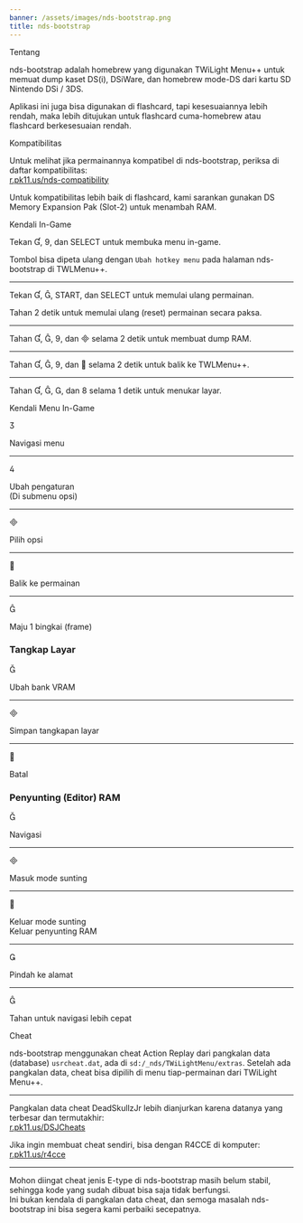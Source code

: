 ```yaml
---
banner: /assets/images/nds-bootstrap.png
title: nds-bootstrap
---
```


<div id="about" class="section-title">Tentang</div>
<div class="section-body">
    <p>
        nds-bootstrap adalah homebrew yang digunakan TWiLight Menu++ untuk memuat dump kaset DS(i), DSiWare, dan homebrew mode-DS dari kartu SD Nintendo DSi / 3DS.
    </p>
    <p>
        Aplikasi ini juga bisa digunakan di flashcard, tapi kesesuaiannya lebih rendah, maka lebih ditujukan untuk flashcard cuma-homebrew atau flashcard berkesesuaian rendah.
    </p>
</div>

<div id="compatibility" class="section-title">Kompatibilitas</div>
<div class="section-body">
    <p>
        Untuk melihat jika permainannya kompatibel di nds-bootstrap, periksa di daftar kompatibilitas:<br><a href="https://r.pk11.us/nds-compatibility">r.pk11.us/nds-compatibility</a>
    </p>
    <p>
        Untuk kompatibilitas lebih baik di flashcard, kami sarankan gunakan DS Memory Expansion Pak (Slot-2) untuk menambah RAM.
    </p>
</div>

<div id="controls" class="section-title">Kendali In-Game</div>
<div class="section-body">
    <p>
        Tekan &#xE004;, &#xE07A;, dan SELECT untuk membuka menu in-game.
    </p>
    <p>
        Tombol bisa dipeta ulang dengan <code>Ubah hotkey menu</code> pada halaman nds-bootstrap di TWLMenu++.
    </p>
    <hr>
    <p>
        Tekan &#xE004;, &#xE005;, START, dan SELECT untuk memulai ulang permainan.
    </p>
    <p>
        Tahan 2 detik untuk memulai ulang (reset) permainan secara paksa.
    </p>
    <hr>
    <p>
        Tahan &#xE004;, &#xE005;, &#xE07A;, dan &#xE000; selama 2 detik untuk membuat dump RAM.
    </p>
    <hr>
    <p>
        Tahan &#xE004;, &#xE005;, &#xE07A;, dan &#xE001; selama 2 detik untuk balik ke TWLMenu++.
    </p>
    <hr>
    <p>
        Tahan &#xE004;, &#xE005;, &#xE002;, dan &#xE079; selama 1 detik untuk menukar layar.
    </p>
</div>

<div id="menu-controls" class="section-title">Kendali Menu In-Game</div>
<div class="section-body">
    <div class="button-action-group">
        <p class="button-action button">&#xE07D;</p>
        <p class="button-action-text">Navigasi menu</p>
    </div>
    <hr>
    <div class="button-action-group">
        <p class="button-action button">&#xE07E;</p>
        <p class="button-action-text">Ubah pengaturan<br>(Di submenu opsi)</p>
    </div>
    <hr>
    <div class="button-action-group">
        <p class="button-action button">&#xE000;</p>
        <p class="button-action-text">Pilih opsi</p>
    </div>
    <hr>
    <div class="button-action-group">
        <p class="button-action button">&#xE001;</p>
        <p class="button-action-text">Balik ke permainan</p>
    </div>
    <hr>
    <div class="button-action-group">
        <p class="button-action button">&#xE005;</p>
        <p class="button-action-text">Maju 1 bingkai (frame)</p>
    </div>
    <h3>Tangkap Layar</h3>
    <div class="button-action-group">
        <p class="button-action button">&#xE006;</p>
        <p class="button-action-text">Ubah bank VRAM</p>
    </div>
    <hr>
    <div class="button-action-group">
        <p class="button-action button">&#xE000;</p>
        <p class="button-action-text">Simpan tangkapan layar</p>
    </div>
    <hr>
    <div class="button-action-group">
        <p class="button-action button">&#xE001;</p>
        <p class="button-action-text">Batal</p>
    </div>
    <h3>Penyunting (Editor) RAM</h3>
    <div class="button-action-group">
        <p class="button-action button">&#xE006;</p>
        <p class="button-action-text">Navigasi</p>
    </div>
    <hr>
    <div class="button-action-group">
        <p class="button-action button">&#xE000;</p>
        <p class="button-action-text">Masuk mode sunting</p>
    </div>
    <hr>
    <div class="button-action-group">
        <p class="button-action button">&#xE001;</p>
        <p class="button-action-text">Keluar mode sunting<br>Keluar penyunting RAM</p>
    </div>
    <hr>
    <div class="button-action-group">
        <p class="button-action button">&#xE003;</p>
        <p class="button-action-text">Pindah ke alamat</p>
    </div>
    <hr>
    <div class="button-action-group">
        <p class="button-action button">&#xE005;</p>
        <p class="button-action-text">Tahan untuk navigasi lebih cepat</p>
    </div>
</div>

<div id="cheats" class="section-title">Cheat</div>
<div class="section-body">
    <p>
        nds-bootstrap menggunakan cheat Action Replay dari pangkalan data (database) <code>usrcheat.dat</code>, ada di <code>sd:/_nds/TWiLightMenu/extras</code>. Setelah ada pangkalan data, cheat bisa dipilih di menu tiap-permainan dari TWiLight Menu++.
    </p>
    <hr>
    <p>
        Pangkalan data cheat DeadSkullzJr lebih dianjurkan karena datanya yang terbesar dan termutakhir:<br><a href="https://r.pk11.us/DSJCheats">r.pk11.us/DSJCheats</a>
    </p>
    <p>
        Jika ingin membuat cheat sendiri, bisa dengan R4CCE di komputer:<br><a href="https://r.pk11.us/r4cce">r.pk11.us/r4cce</a>
    </p>
    <hr>
    <p>
        Mohon diingat cheat jenis E-type di nds-bootstrap masih belum stabil, sehingga kode yang sudah dibuat bisa saja tidak berfungsi. <br>Ini bukan kendala di pangkalan data cheat, dan semoga masalah nds-bootstrap ini bisa segera kami perbaiki secepatnya.
    </p>
</div>
